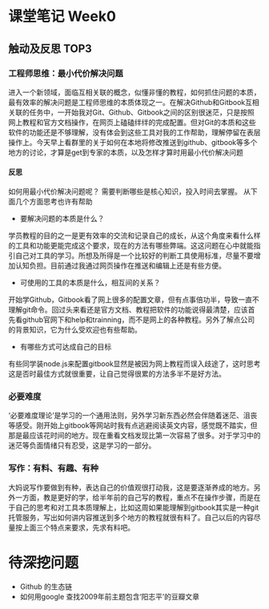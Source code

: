 # 课堂笔记 Week0
## 触动及反思 TOP3
### 工程师思维：最小代价解决问题
进入一个新领域，面临互相关联的概念，似懂非懂的教程，如何抓住问题的本质，最有效率的解决问题是工程师思维的本质体现之一。在解决Github和Gitbook互相关联的任务中，一开始我对Git、Github、Gitbook之间的区别很迷茫，只是按照网上教程和官方文档操作，在网页上磕磕绊绊的完成配置。但对Git的本质和这些软件的功能还是不够理解，没有体会到这些工具对我的工作帮助，理解停留在表层操作上。今天早上看群里的关于如何在本地将修改推送到github、gitbook等多个地方的讨论，才算是get到专家的本质，以及怎样才算时用最小代价解决问题

#### 反思
如何用最小代价解决问题呢？ 需要判断哪些是核心知识，投入时间去掌握。 从下面几个方面思考也许有帮助

- 要解决问题的本质是什么？

学员教程的目的之一是更有效率的交流和记录自己的成长，从这个角度来看什么样的工具和功能更能完成这个要求，现在的方法有哪些弊端。这这问题在心中就能指引自己对工具的学习。所想及所得是一个比较好的判断工具使用标准，尽量不要增加认知负担。目前通过我通过网页操作在推送和编辑上还是有些方便。

- 可使用的工具的本质是什么，相互间的关系？

开始学Github，Gitbook看了网上很多的配置文章，但有点事倍功半，导致一直不理解git命令。回过头来看还是官方文档、教程把软件的功能说得最清楚，应该首先看github官网下和help和trainning，而不是网上的各种教程。另外了解点公司的背景知识，它为什么受欢迎也有些帮助。

- 有哪些方式可达成自己的目标

有些同学装node.js来配置gitbook显然是被因为网上教程而误入歧途了，这时思考这是否时最佳方式就很重要，让自己觉得很累的方法多半不是好方法。

### 必要难度
‘必要难度理论’是学习的一个通用法则，另外学习新东西必然会伴随着迷茫、沮丧等感受。刚开始上gitbook等网站时我有点逃避阅读英文内容，感觉既不踏实，但那是最应该花时间的地方。现在重看文档发现比第一次容易了很多。对于学习中的迷茫等负面情绪只有忍受，这是学习的一部分。

### 写作：有料、有趣、有种
大妈说写作要做到有种，表达自己的价值观很打动我，这是要逐渐养成的地方。另外一方面，教是更好的学，给半年前的自己写的教程，重点不在操作步骤，而是在于自己的思考和对工具本质理解上，比如这周如果能理解到gitbook其实是一种git托管服务，写出如何讲内容推送到多个地方的教程就很有料了。自己以后的内容尽量按上面三个特点来要求，先求有料吧。

# 待深挖问题
- Github 的生态链
- 如何用google 查找2009年前主题包含‘阳志平’的豆瓣文章


